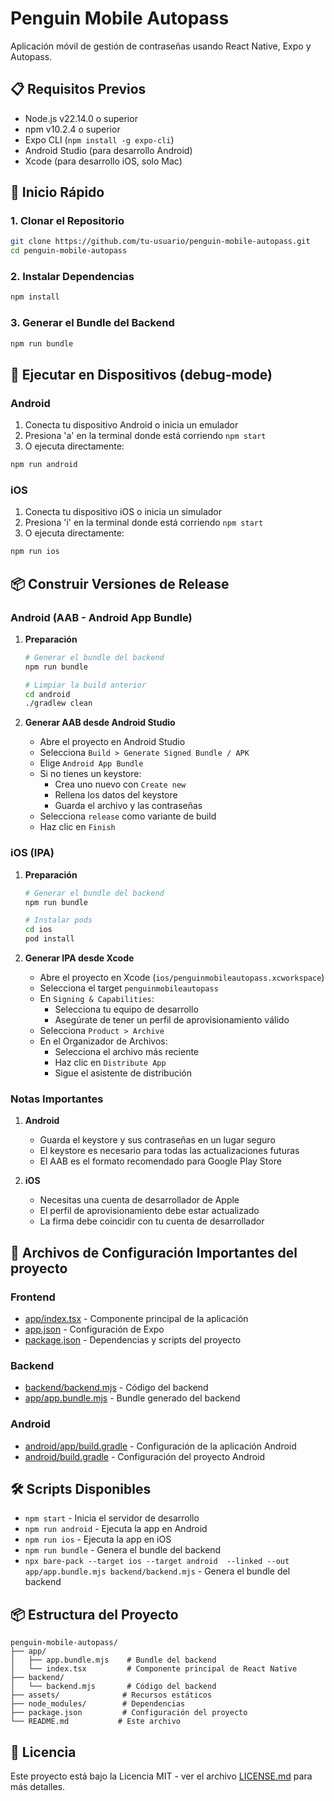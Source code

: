 # Penguin Mobile Autopass

Aplicación móvil de gestión de contraseñas usando React Native, Expo y Autopass.

## 📋 Requisitos Previos

- Node.js v22.14.0 o superior
- npm v10.2.4 o superior
- Expo CLI (`npm install -g expo-cli`)
- Android Studio (para desarrollo Android)
- Xcode (para desarrollo iOS, solo Mac)

## 🚀 Inicio Rápido

### 1. Clonar el Repositorio
```bash
git clone https://github.com/tu-usuario/penguin-mobile-autopass.git
cd penguin-mobile-autopass
```

### 2. Instalar Dependencias
```bash
npm install
```

### 3. Generar el Bundle del Backend
```bash
npm run bundle
```

## 📱 Ejecutar en Dispositivos (debug-mode)

### Android
1. Conecta tu dispositivo Android o inicia un emulador
2. Presiona 'a' en la terminal donde está corriendo `npm start`
3. O ejecuta directamente:
```bash
npm run android
```

### iOS
1. Conecta tu dispositivo iOS o inicia un simulador
2. Presiona 'i' en la terminal donde está corriendo `npm start`
3. O ejecuta directamente:
```bash
npm run ios
```

## 📦 Construir Versiones de Release

### Android (AAB - Android App Bundle)

1. **Preparación**
   ```bash
   # Generar el bundle del backend
   npm run bundle
   
   # Limpiar la build anterior
   cd android
   ./gradlew clean
   ```

2. **Generar AAB desde Android Studio**
   - Abre el proyecto en Android Studio
   - Selecciona `Build > Generate Signed Bundle / APK`
   - Elige `Android App Bundle`
   - Si no tienes un keystore:
     - Crea uno nuevo con `Create new`
     - Rellena los datos del keystore
     - Guarda el archivo y las contraseñas
   - Selecciona `release` como variante de build
   - Haz clic en `Finish`

### iOS (IPA)

1. **Preparación**
   ```bash
   # Generar el bundle del backend
   npm run bundle
   
   # Instalar pods
   cd ios
   pod install
   ```

2. **Generar IPA desde Xcode**
   - Abre el proyecto en Xcode (`ios/penguinmobileautopass.xcworkspace`)
   - Selecciona el target `penguinmobileautopass`
   - En `Signing & Capabilities`:
     - Selecciona tu equipo de desarrollo
     - Asegúrate de tener un perfil de aprovisionamiento válido
   - Selecciona `Product > Archive`
   - En el Organizador de Archivos:
     - Selecciona el archivo más reciente
     - Haz clic en `Distribute App`
     - Sigue el asistente de distribución


### Notas Importantes

1. **Android**
   - Guarda el keystore y sus contraseñas en un lugar seguro
   - El keystore es necesario para todas las actualizaciones futuras
   - El AAB es el formato recomendado para Google Play Store

2. **iOS**
   - Necesitas una cuenta de desarrollador de Apple
   - El perfil de aprovisionamiento debe estar actualizado
   - La firma debe coincidir con tu cuenta de desarrollador

## 🔧 Archivos de Configuración Importantes del proyecto

### Frontend
- [app/index.tsx](app/index.tsx) - Componente principal de la aplicación
- [app.json](app.json) - Configuración de Expo
- [package.json](package.json) - Dependencias y scripts del proyecto

### Backend
- [backend/backend.mjs](backend/backend.mjs) - Código del backend
- [app/app.bundle.mjs](app/app.bundle.mjs) - Bundle generado del backend

### Android
- [android/app/build.gradle](android/app/build.gradle) - Configuración de la aplicación Android
- [android/build.gradle](android/build.gradle) - Configuración del proyecto Android

## 🛠️ Scripts Disponibles

- `npm start` - Inicia el servidor de desarrollo
- `npm run android` - Ejecuta la app en Android
- `npm run ios` - Ejecuta la app en iOS
- `npm run bundle` - Genera el bundle del backend
- `npx bare-pack --target ios --target android  --linked --out app/app.bundle.mjs backend/backend.mjs` - Genera el bundle del backend


## 📦 Estructura del Proyecto

```
penguin-mobile-autopass/
├── app/
│   ├── app.bundle.mjs    # Bundle del backend
│   └── index.tsx         # Componente principal de React Native
├── backend/
│   └── backend.mjs       # Código del backend
├── assets/              # Recursos estáticos
├── node_modules/        # Dependencias
├── package.json         # Configuración del proyecto
└── README.md           # Este archivo
```

## 📄 Licencia

Este proyecto está bajo la Licencia MIT - ver el archivo [LICENSE.md](LICENSE.md) para más detalles.

